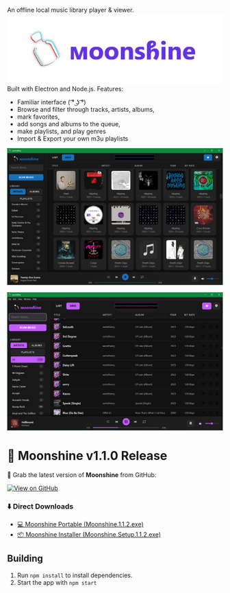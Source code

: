 An offline local music library player & viewer. 
![Alt Text](https://github.com/eerietheery/moonshine/blob/main/assets/images/moonshinebanner.png)
Built with Electron and Node.js. 
Features:
- Familiar interface ( ͡° ͜ʖ ͡°)
- Browse and filter through tracks, artists, albums,
- mark favorites,
- add songs and albums to the queue,
- make playlists, and play genres
- Import & Export your own m3u playlists


![Alt text](https://github.com/eerietheery/moonshine/blob/main/assets/images/sample3.png)

![Alt text](https://github.com/eerietheery/moonshine/blob/main/assets/images/sample1.png)

# 🌙 Moonshine v1.1.0 Release
🚀 Grab the latest version of **Moonshine** from GitHub:

[![View on GitHub](https://img.shields.io/badge/GitHub-Release-blue?logo=github)](https://github.com/eerietheery/moonshine/releases/tag/1.10)

### ⬇️ Direct Downloads
- [💻 Moonshine Portable (Moonshine.1.1.2.exe)](https://github.com/eerietheery/moonshine/releases/download/1.12/Moonshine.1.1.2.exe)  
- [📦 Moonshine Installer (Moonshine.Setup.1.1.2.exe)](https://github.com/eerietheery/moonshine/releases/download/1.12/Moonshine.Setup.1.1.2.exe)

## Building 
1. Run `npm install` to install dependencies.
2. Start the app with `npm start`

